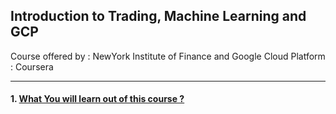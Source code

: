 ## Introduction to Trading, Machine Learning and GCP

Course offered by : NewYork Institute of Finance and Google Cloud
Platform : Coursera

 ---

#### 1. [What You will learn out of this course ?](https://github.com/RakshitMeshram/Intro-to-Trading-MachineLearning-GCP/blob/master/Learning_Objective/what_u_will_learn.md)